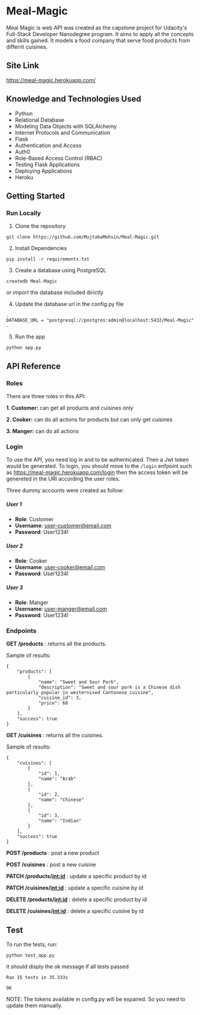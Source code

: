 # Meal-Magic
Meal Magic is web API was created as the capstone project for Udacity's Full-Stack Developer Nanodegree program. It aims to apply all the concepts and skills gained.
It models a food company that serve food products from differnt cuisines. 

## Site Link
https://meal-magic.herokuapp.com/

## Knowledge and Technologies Used
- Python
- Relational Database
- Modeling Data Objects with SQLAlchemy
- Internet Protocols and Communication
- Flask 
- Authentication and Access
- Auth0
- Role-Based Access Control (RBAC)
- Testing Flask Applications
- Deploying Applications
- Heroku

## Getting Started
### Run Locally
1.	Clone the repository
```
git clone https://github.com/MujtabaMohsin/Meal-Magic.git
```

2.	Install Dependencies
```
pip install -r requirements.txt
```

3.	Create a database using PostgreSQL
```
createdb Meal-Magic
```
or import the database included dirictly

4.	Update the database url in the config.py file
```
.
DATABASE_URL = "postgresql://postgres:admin@localhost:5432/Meal-Magic"
.
```

5.	Run the app
```
python app.py
```

## API Reference

### Roles
There are three roles in this API:

**1.  Customer:** can get all products and cuisines only

**2.  Cooker:** can do all actions for products but can only get cuisines

**3.  Manger:** can do all actions

### Login
To use the API, you need log in and to be authenticated. Then a Jwt token would be generated.
To login, you should move to the ```/login``` enfpoint such as https://meal-magic.herokuapp.com/login then the access token will be genereted in the URI
according the user roles.

Three dummy accounts were created as follow:
##### User 1
- **Role**: Customer
- **Username**: user-customer@email.com
- **Password**: User1234!

##### User 2
- **Role**: Cooker
- **Username**: user-cooker@email.com
- **Password**: User1234!

##### User 3
- **Role**: Manger
- **Username**: user-manger@email.com
- **Password**: User1234!

### Endpoints
**GET /products** : returns all the products.

Sample of results:
```
{
    "products": [
        {
            "name": "Sweet and Sour Pork",
            "description": "Sweet and sour pork is a Chinese dish particularly popular in westernised Cantonese cuisine",
            "cuisine_id": 3,
            "price": 68
        }
    ],
    "success": true
}
```

**GET /cuisines** : returns all the cuisines.

Sample of results:
```
{
    "cuisines": [
        {
            "id": 1,
            "name": "Arab"
        },
        {
            "id": 2,
            "name": "Chinese"
        },
        {
            "id": 3,
            "name": "Indian"
        }
    ],
    "success": true
}
```

**POST /products** : post a new product

**POST /cuisines** : post a new cuisine
 
**PATCH /products/<int:id>** : update a specific product by id

**PATCH /cuisines/<int:id>** : update a specific cuisine by id

**DELETE /products/<int:id>** : delete a specific product by id
 
**DELETE /cuisines/<int:id>** : delete a specific cuisine by id


## Test
To run the tests, run:
```
python test_app.py
```
it should disply the ok message if all tests passed
```
Ran 15 tests in 35.333s

OK
```

NOTE: The tokens available in config.py will be expaired. So you need to update them manually.
